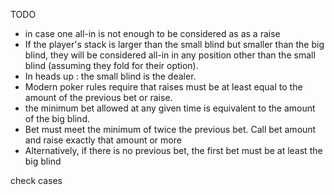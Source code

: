TODO
<ul>
<li>in case one all-in is not enough to be considered as as a raise</li>
<li>If the player's stack is larger than the small blind but smaller than the big blind, they will be considered all-in in any position other than the small blind (assuming they fold for their option).</li>
<li>In heads up : the small blind is the dealer.</li>
<li>Modern poker rules require that raises must be at least equal to the amount of the previous bet or raise.</li>
<li>the minimum bet allowed at any given time is equivalent to the amount of the big blind.</li>
<li>Bet must meet the minimum of twice the previous bet.  Call bet amount and raise exactly that amount or more</li>
<li>Alternatively, if there is no previous bet, the first bet must be at least the big blind</li>
</ul>

check cases

